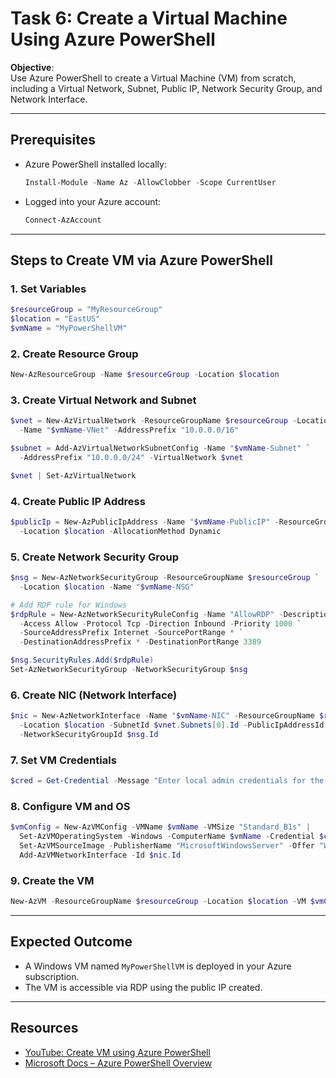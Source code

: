 # Task 6: Create a Virtual Machine Using Azure PowerShell

**Objective**:  
Use Azure PowerShell to create a Virtual Machine (VM) from scratch, including a Virtual Network, Subnet, Public IP, Network Security Group, and Network Interface.

---

## Prerequisites
- Azure PowerShell installed locally:
  ```powershell
  Install-Module -Name Az -AllowClobber -Scope CurrentUser
  ```
- Logged into your Azure account:
  ```powershell
  Connect-AzAccount
  ```

---

## Steps to Create VM via Azure PowerShell

### 1. Set Variables
```powershell
$resourceGroup = "MyResourceGroup"
$location = "EastUS"
$vmName = "MyPowerShellVM"
```

### 2. Create Resource Group
```powershell
New-AzResourceGroup -Name $resourceGroup -Location $location
```

### 3. Create Virtual Network and Subnet
```powershell
$vnet = New-AzVirtualNetwork -ResourceGroupName $resourceGroup -Location $location `
  -Name "$vmName-VNet" -AddressPrefix "10.0.0.0/16"

$subnet = Add-AzVirtualNetworkSubnetConfig -Name "$vmName-Subnet" `
  -AddressPrefix "10.0.0.0/24" -VirtualNetwork $vnet

$vnet | Set-AzVirtualNetwork
```

### 4. Create Public IP Address
```powershell
$publicIp = New-AzPublicIpAddress -Name "$vmName-PublicIP" -ResourceGroupName $resourceGroup `
  -Location $location -AllocationMethod Dynamic
```

### 5. Create Network Security Group
```powershell
$nsg = New-AzNetworkSecurityGroup -ResourceGroupName $resourceGroup `
  -Location $location -Name "$vmName-NSG"

# Add RDP rule for Windows
$rdpRule = New-AzNetworkSecurityRuleConfig -Name "AllowRDP" -Description "Allow RDP" `
  -Access Allow -Protocol Tcp -Direction Inbound -Priority 1000 `
  -SourceAddressPrefix Internet -SourcePortRange * `
  -DestinationAddressPrefix * -DestinationPortRange 3389

$nsg.SecurityRules.Add($rdpRule)
Set-AzNetworkSecurityGroup -NetworkSecurityGroup $nsg
```

### 6. Create NIC (Network Interface)
```powershell
$nic = New-AzNetworkInterface -Name "$vmName-NIC" -ResourceGroupName $resourceGroup `
  -Location $location -SubnetId $vnet.Subnets[0].Id -PublicIpAddressId $publicIp.Id `
  -NetworkSecurityGroupId $nsg.Id
```

### 7. Set VM Credentials
```powershell
$cred = Get-Credential -Message "Enter local admin credentials for the VM"
```

### 8. Configure VM and OS
```powershell
$vmConfig = New-AzVMConfig -VMName $vmName -VMSize "Standard_B1s" |
  Set-AzVMOperatingSystem -Windows -ComputerName $vmName -Credential $cred -ProvisionVMAgent -EnableAutoUpdate |
  Set-AzVMSourceImage -PublisherName "MicrosoftWindowsServer" -Offer "WindowsServer" -Skus "2022-datacenter" -Version "latest" |
  Add-AzVMNetworkInterface -Id $nic.Id
```

### 9. Create the VM
```powershell
New-AzVM -ResourceGroupName $resourceGroup -Location $location -VM $vmConfig
```

---

## Expected Outcome
- A Windows VM named `MyPowerShellVM` is deployed in your Azure subscription.
- The VM is accessible via RDP using the public IP created.

---

## Resources
- [YouTube: Create VM using Azure PowerShell](https://www.youtube.com/results?search_query=create+vm+using+azure+powershell)
- [Microsoft Docs – Azure PowerShell Overview](https://learn.microsoft.com/powershell/azure/)
